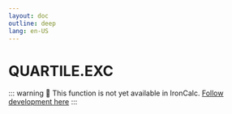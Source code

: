 ```yaml
---
layout: doc
outline: deep
lang: en-US
---
```


# QUARTILE.EXC

::: warning
🚧 This function is not yet available in IronCalc.
[Follow development here](https://github.com/ironcalc/IronCalc/labels/Functions)
:::